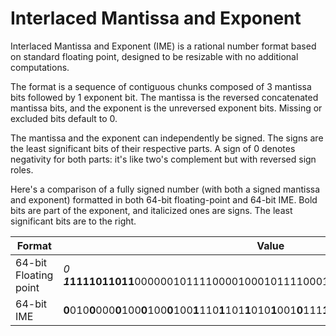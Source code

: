 # Interlaced Mantissa and Exponent

Interlaced Mantissa and Exponent (IME) is a rational number format based on standard floating point, designed to be resizable with no additional computations.

The format is a sequence of contiguous chunks composed of 3 mantissa bits followed by 1 exponent bit. The mantissa is the reversed concatenated mantissa bits, and the exponent is the unreversed exponent bits. Missing or excluded bits default to 0.

The mantissa and the exponent can independently be signed. The signs are the least significant bits of their respective parts. A sign of 0 denotes negativity for both parts: it's like two's complement but with reversed sign roles.

Here's a comparison of a fully signed number (with both a signed mantissa and exponent) formatted in both 64-bit floating-point and 64-bit IME. Bold bits are part of the exponent, and italicized ones are signs. The least significant bits are to the right.

Format|Value
------|-----
64-bit Floating point|*0*​***1*1111011011**0000001011110000100010111100010101110001001001000010
64-bit IME|**0**010**0**000**0**100**0**100**0**100**1**110**1**101**1**010**1**001**0**111**1**010**1**001**0**000**1**011**1**110***1***10*1*
